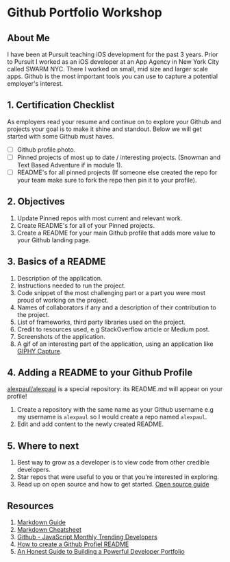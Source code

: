 # Github Portfolio Workshop

## About Me

I have been at Pursuit teaching iOS development for the past 3 years. Prior to Pursuit I worked as an iOS developer at an App Agency in New York City called SWARM NYC. There I worked on small, mid size and larger scale apps. Github is the most important tools you can use to capture a potential employer's interest.

## 1. Certification Checklist 

As employers read your resume and continue on to explore your Github and projects your goal is to make it shine and standout. Below we will get started with some Github must haves. 

- [ ] Github profile photo.
- [ ] Pinned projects of most up to date / interesting projects. (Snowman and Text Based Adventure if in module 1).
- [ ] README's for all pinned projects (If someone else created the repo for your team make sure to fork the repo then pin it to your profile). 

## 2. Objectives 

1. Update Pinned repos with most current and relevant work. 
2. Create README's for all of your Pinned projects. 
3. Create a README for your main Github profile that adds more value to your Github landing page. 

## 3. Basics of a README 

1. Description of the application. 
2. Instructions needed to run the project. 
3. Code snippet of the most challenging part or a part you were most proud of working on the project. 
4. Names of collaborators if any and a description of their contribution to the project. 
5. List of frameworks, third party libraries used on the project. 
6. Credit to resources used, e.g StackOverflow article or Medium post. 
7. Screenshots of the application.
8. A gif of an interesting part of the application, using an application like [GIPHY Capture](https://apps.apple.com/us/app/giphy-capture-the-gif-maker/id668208984?mt=12). 

## 4. Adding a README to your Github Profile

[alexpaul/alexpaul](https://github.com/alexpaul/alexpaul) is a special repository: its README.md will appear on your profile!

1. Create a repository with the same name as your Github username e.g my username is `alexpaul` so I would create a repo named `alexpaul`.
2. Edit and add content to the newly created README.

## 5. Where to next 

1. Best way to grow as a developer is to view code from other credible developers. 
2. Star repos that were useful to you or that you're interested in exploring.
3. Read up on open source and how to get started. [Open source guide](https://opensource.guide/)

## Resources 

1. [Markdown Guide](https://www.markdownguide.org/)
2. [Markdown Cheatsheet](https://github.com/adam-p/markdown-here/wiki/Markdown-Cheatsheet)
3. [Github - JavaScript Monthly Trending Developers](https://github.com/trending/developers/javascript?since=monthly)
4. [How to create a Github Profiel README](https://www.aboutmonica.com/blog/how-to-create-a-github-profile-readme)
5. [An Honest Guide to Building a Powerful Developer Portfolio](https://medium.com/better-programming/an-honest-guide-to-build-a-decent-and-powerful-developer-portfolio-2319f2cc2c19)
